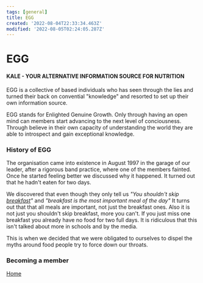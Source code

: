 ```yaml
---
tags: [general]
title: EGG
created: '2022-08-04T22:33:34.463Z'
modified: '2022-08-05T02:24:05.287Z'
---
```


# EGG

#### KALE - YOUR ALTERNATIVE INFORMATION SOURCE FOR NUTRITION

EGG is a collective of based individuals who has seen through the lies and turned their back on convential "knowledge" and resorted to set up their own information source.

EGG stands for Enlighted Genuine Growth. Only through having an open mind can members start advancing to the next level of conciousness. Through believe in their own capacity of understanding the world they are able to introspect and gain exceptional knowledge.

### History of EGG
The organisation came into existence in August 1997 in the garage of our leader, after a rigorous band practice, where one of the members fainted. Once he started feeling better we discussed why it happened. It turned out that he hadn't eaten for two days. 

We discovered that even though they only tell us *"You shouldn't skip [breakfast](./BREAKFAST.md)"* and *"breakfast is the most important meal of the day"* It turns out that that all meals are important, not just the breakfast ones. Also it is not just you shouldn't skip breakfast, more you can't. If you just miss one breakfast you already have no food for two full days. It is ridiculous that this isn't talked about more in schools and by the media. 

This is when we decided that we were obligated to ourselves to dispel the myths around food people try to force down our throats. 

### Becoming a member



[Home](./index.md)

